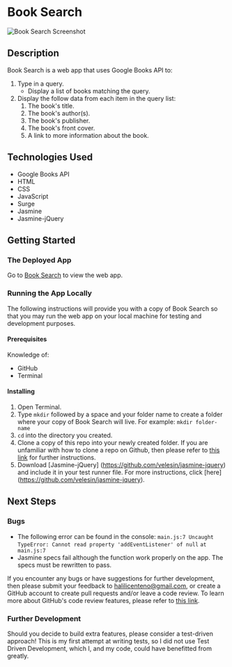 # Book Search

![Book Search Screenshot](https://i.imgur.com/zR4VzZY.png "Book Search Screenshot")

## Description

Book Search is a web app that uses Google Books API to:

1. Type in a query.
    * Display a list of books matching the query.
2. Display the follow data from each item in the query list:
    1. The book's title.
    2. The book's author(s).
    3. The book's publisher.
    4. The book's front cover.
    5. A link to more information about the book.

## Technologies Used

* Google Books API
* HTML
* CSS
* JavaScript
* Surge
* Jasmine
* Jasmine-jQuery

## Getting Started

### The Deployed App

Go to [Book Search](http://polite-hose.surge.sh/) to view the web app.

### Running the App Locally

The following instructions will provide you with a copy of Book Search so that you may run the web app on your local machine for testing and development purposes.

#### Prerequisites

Knowledge of:

* GitHub
* Terminal

#### Installing

1. Open Terminal.
2. Type `mkdir` followed by a space and your folder name to create a folder where your copy of Book Search will live. For example: `mkdir folder-name`
3. `cd` into the directory you created.
4. Clone a copy of this repo into your newly created folder. If you are unfamiliar with how to clone a repo on Github, then please refer to [this link](https://help.github.com/articles/cloning-a-repository/) for further instructions.
5. Download [Jasmine-jQuery] (https://github.com/velesin/jasmine-jquery) and include it in your test runner file. For more instructions, click [here] (https://github.com/velesin/jasmine-jquery).

## Next Steps

### Bugs

* The following error can be found in the console:
`main.js:7 Uncaught TypeError: Cannot read property 'addEventListener' of null`
`at main.js:7`
* Jasmine specs fail although the function work properly on the app. The specs must be rewritten to pass.

If you encounter any bugs or have suggestions for further development, then please submit your feedback to halilicenteno@gmail.com, or create a GitHub account to create pull requests and/or leave a code review. To learn more about GitHub's code review features, please refer to [this link](https://github.com/features/code-review/).

### Further Development

Should you decide to build extra features, please consider a test-driven approach! This is my first attempt at writing tests, so I did not use Test Driven Development, which I, and my code, could have benefitted from greatly.